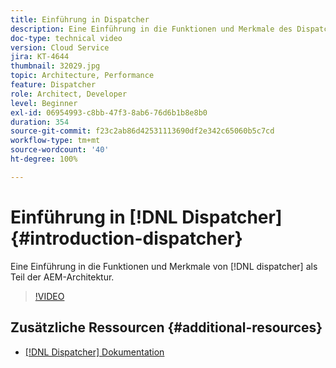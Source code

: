 ```yaml
---
title: Einführung in Dispatcher
description: Eine Einführung in die Funktionen und Merkmale des Dispatchers als Teil der AEM-Architektur.
doc-type: technical video
version: Cloud Service
jira: KT-4644
thumbnail: 32029.jpg
topic: Architecture, Performance
feature: Dispatcher
role: Architect, Developer
level: Beginner
exl-id: 06954993-c8bb-47f3-8ab6-76d6b1b8e8b0
duration: 354
source-git-commit: f23c2ab86d42531113690df2e342c65060b5c7cd
workflow-type: tm+mt
source-wordcount: '40'
ht-degree: 100%

---
```


# Einführung in [!DNL Dispatcher] {#introduction-dispatcher}

Eine Einführung in die Funktionen und Merkmale von [!DNL dispatcher] als Teil der AEM-Architektur.

>[!VIDEO](https://video.tv.adobe.com/v/32029?quality=12&learn=on)

## Zusätzliche Ressourcen {#additional-resources}

* [[!DNL Dispatcher] Dokumentation](https://experienceleague.adobe.com/docs/experience-manager-dispatcher/using/dispatcher.html?lang=de)
